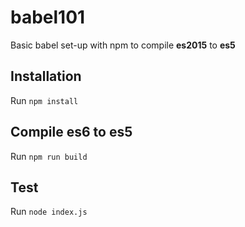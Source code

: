# babel101
Basic babel set-up with npm to compile **es2015** to **es5**

## Installation
Run `npm install`

## Compile es6 to es5
Run `npm run build`

## Test
Run `node index.js`
